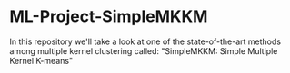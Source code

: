 # ML-Project-SimpleMKKM
In this repository we'll take a look at one of the state-of-the-art methods among multiple kernel clustering called: "SimpleMKKM: Simple Multiple Kernel K-means"
